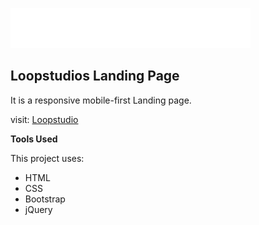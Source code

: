 ![Loopstudios Logo](https://github.com/valencydickson/Loopstudios/blob/main/images/logo.svg)

## Loopstudios Landing Page

It is a responsive mobile-first Landing page.

visit: [Loopstudio](https://loopstudios-valencydickson.vercel.app/)

**Tools Used**

This project uses:
- HTML
- CSS
- Bootstrap
- jQuery
